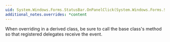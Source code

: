```yaml
---
uid: System.Windows.Forms.StatusBar.OnPanelClick(System.Windows.Forms.StatusBarPanelClickEventArgs)
additional_notes.overrides: *content
---
```


<p>When overriding <xref href="System.Windows.Forms.StatusBar.OnPanelClick(System.Windows.Forms.StatusBarPanelClickEventArgs)"></xref> in a derived class, be sure to call the base class's <xref href="System.Windows.Forms.StatusBar.OnPanelClick(System.Windows.Forms.StatusBarPanelClickEventArgs)"></xref> method so that registered delegates receive the event.</p>


